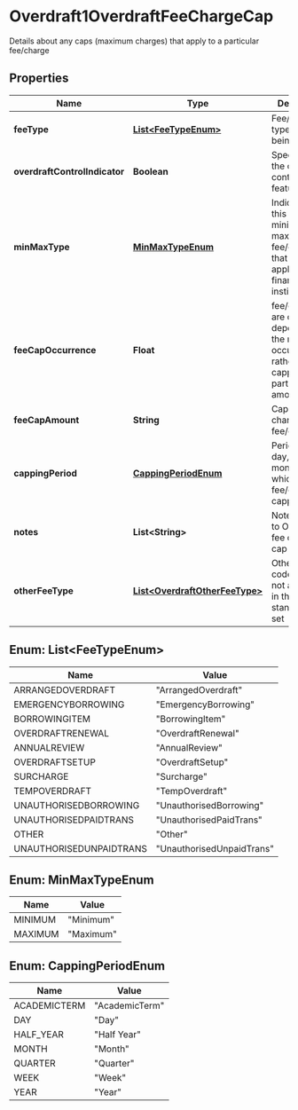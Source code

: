 

# Overdraft1OverdraftFeeChargeCap

Details about any caps (maximum charges) that apply to a particular fee/charge
## Properties

Name | Type | Description | Notes
------------ | ------------- | ------------- | -------------
**feeType** | [**List&lt;FeeTypeEnum&gt;**](#List&lt;FeeTypeEnum&gt;) | Fee/charge type which is being capped | 
**overdraftControlIndicator** | **Boolean** | Specifies for the overdraft control feature/benefit |  [optional]
**minMaxType** | [**MinMaxTypeEnum**](#MinMaxTypeEnum) | Indicates that this is the minimum/ maximum fee/charge that can be applied by the financial institution | 
**feeCapOccurrence** | **Float** | fee/charges are captured dependent on the number of occurrences rather than capped at a particular amount |  [optional]
**feeCapAmount** | **String** | Cap amount charged for a fee/charge |  [optional]
**cappingPeriod** | [**CappingPeriodEnum**](#CappingPeriodEnum) | Period e.g. day, week, month etc. for which the fee/charge is capped |  [optional]
**notes** | **List&lt;String&gt;** | Notes related to Overdraft fee charge cap |  [optional]
**otherFeeType** | [**List&lt;OverdraftOtherFeeType&gt;**](OverdraftOtherFeeType.md) | Other fee type code which is not available in the standard code set |  [optional]



## Enum: List&lt;FeeTypeEnum&gt;

Name | Value
---- | -----
ARRANGEDOVERDRAFT | &quot;ArrangedOverdraft&quot;
EMERGENCYBORROWING | &quot;EmergencyBorrowing&quot;
BORROWINGITEM | &quot;BorrowingItem&quot;
OVERDRAFTRENEWAL | &quot;OverdraftRenewal&quot;
ANNUALREVIEW | &quot;AnnualReview&quot;
OVERDRAFTSETUP | &quot;OverdraftSetup&quot;
SURCHARGE | &quot;Surcharge&quot;
TEMPOVERDRAFT | &quot;TempOverdraft&quot;
UNAUTHORISEDBORROWING | &quot;UnauthorisedBorrowing&quot;
UNAUTHORISEDPAIDTRANS | &quot;UnauthorisedPaidTrans&quot;
OTHER | &quot;Other&quot;
UNAUTHORISEDUNPAIDTRANS | &quot;UnauthorisedUnpaidTrans&quot;



## Enum: MinMaxTypeEnum

Name | Value
---- | -----
MINIMUM | &quot;Minimum&quot;
MAXIMUM | &quot;Maximum&quot;



## Enum: CappingPeriodEnum

Name | Value
---- | -----
ACADEMICTERM | &quot;AcademicTerm&quot;
DAY | &quot;Day&quot;
HALF_YEAR | &quot;Half Year&quot;
MONTH | &quot;Month&quot;
QUARTER | &quot;Quarter&quot;
WEEK | &quot;Week&quot;
YEAR | &quot;Year&quot;



